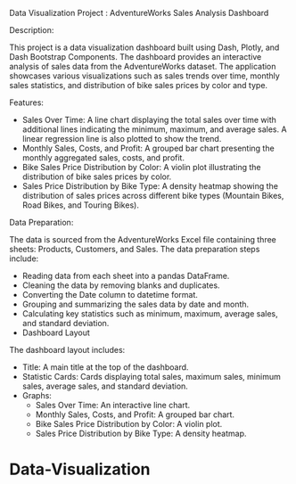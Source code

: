 Data Visualization Project : AdventureWorks Sales Analysis Dashboard

Description:

This project is a data visualization dashboard built using Dash, Plotly, and Dash Bootstrap Components. The dashboard provides an interactive analysis of sales data from the AdventureWorks dataset. The application showcases various visualizations such as sales trends over time, monthly sales statistics, and distribution of bike sales prices by color and type.

Features:

- Sales Over Time: A line chart displaying the total sales over time with additional lines indicating the minimum, maximum, and average sales. A linear regression line is also plotted to show the trend.
- Monthly Sales, Costs, and Profit: A grouped bar chart presenting the monthly aggregated sales, costs, and profit.
- Bike Sales Price Distribution by Color: A violin plot illustrating the distribution of bike sales prices by color.
- Sales Price Distribution by Bike Type: A density heatmap showing the distribution of sales prices across different bike types (Mountain Bikes, Road Bikes, and Touring Bikes).

Data Preparation:

The data is sourced from the AdventureWorks Excel file containing three sheets: Products, Customers, and Sales. The data preparation steps include:

- Reading data from each sheet into a pandas DataFrame.
- Cleaning the data by removing blanks and duplicates.
- Converting the Date column to datetime format.
- Grouping and summarizing the sales data by date and month.
- Calculating key statistics such as minimum, maximum, average sales, and standard deviation.
- Dashboard Layout

The dashboard layout includes:

- Title: A main title at the top of the dashboard.
- Statistic Cards: Cards displaying total sales, maximum sales, minimum sales, average sales, and standard deviation.
- Graphs:
    - Sales Over Time: An interactive line chart.
    - Monthly Sales, Costs, and Profit: A grouped bar chart.
    - Bike Sales Price Distribution by Color: A violin plot.
    - Sales Price Distribution by Bike Type: A density heatmap.


# Data-Visualization
